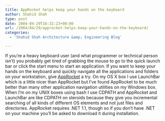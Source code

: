 ```yaml
---
title: AppRocket helps keep your hands on the keyboard
author: Shahid Shah
type: post
date: 2004-04-29T16:32:23+00:00
url: /2004/04/29/approcket-helps-keep-your-hands-on-the-keyboard/
categories:
  - 'Shahid Shah Architecture &amp; Engineering Blog'

---
```

If you&#8217;re a heavy keyboard user (and what programmer or technical person isn&#8217;t) you probably get tired of grabbing the mouse to go to the quick launch bar or click the start menu to start an application. If you want to keep your hands on the keyboard and quickly navigate all the applications and folders on your workstation, give [AppRocket][1] a try. On my OS X box I use LaunchBar which is a little nicer than AppRocket but I&#8217;ve found AppRocket to be much better than many other application navigation utilities on my Windows box. When I&#8217;m on my UNIX boxes using bash I use CDPATH and AppRocket and LaunchBar are like CDPATH on steroids because they give you incremental searching of all kinds of different OS elements and not just files and directories. AppRocket requires .NET 1.1, though so if you don&#8217;t have .NET on your machine you&#8217;ll be asked to download it during installation.

 [1]: http://www.candylabs.com/approcket/